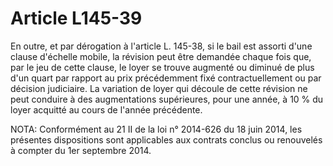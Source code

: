 # Article L145-39

En outre, et par dérogation à l'article L. 145-38, si le bail est assorti d'une clause d'échelle mobile, la révision peut être demandée chaque fois que, par le jeu de cette clause, le loyer se trouve augmenté ou diminué de plus d'un quart par rapport au prix précédemment fixé contractuellement ou par décision judiciaire. La variation de loyer qui découle de cette révision ne peut conduire à des augmentations supérieures, pour une année, à 10 % du loyer acquitté au cours de l'année précédente.

NOTA:
Conformément au 21 II de la loi n° 2014-626 du 18 juin 2014, les présentes dispositions sont applicables aux contrats conclus ou renouvelés à compter du 1er septembre 2014.

